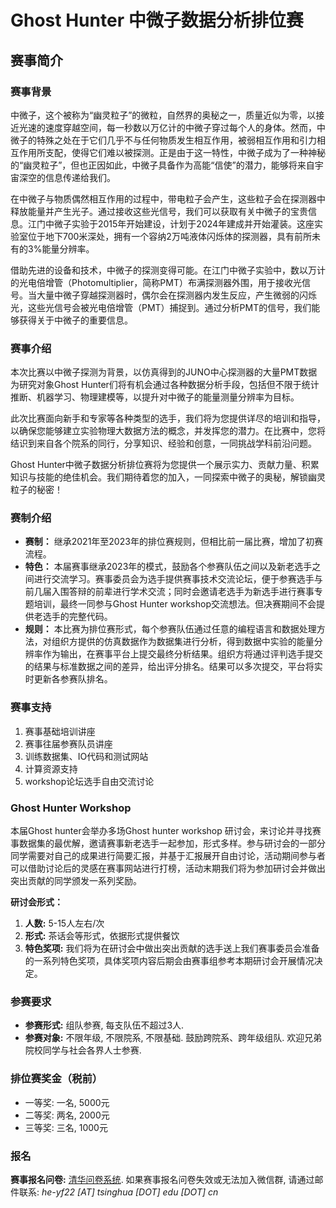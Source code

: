 # Ghost Hunter 中微子数据分析排位赛

## 赛事简介

### 赛事背景

中微子，这个被称为“幽灵粒子”的微粒，自然界的奥秘之一，质量近似为零，以接近光速的速度穿越空间，每一秒数以万亿计的中微子穿过每个人的身体。然而，中微子的特殊之处在于它们几乎不与任何物质发生相互作用，被弱相互作用和引力相互作用所支配，使得它们难以被探测。正是由于这一特性，中微子成为了一种神秘的“幽灵粒子”，但也正因如此，中微子具备作为高能“信使”的潜力，能够将来自宇宙深空的信息传递给我们。

在中微子与物质偶然相互作用的过程中，带电粒子会产生，这些粒子会在探测器中释放能量并产生光子。通过接收这些光信号，我们可以获取有关中微子的宝贵信息。江门中微子实验于2015年开始建设，计划于2024年建成并开始灌装。这座实验室位于地下700米深处，拥有一个容纳2万吨液体闪烁体的探测器，具有前所未有的3%能量分辨率。

借助先进的设备和技术，中微子的探测变得可能。在江门中微子实验中，数以万计的光电倍增管（Photomultiplier，简称PMT）布满探测器外围，用于接收光信号。当大量中微子穿越探测器时，偶尔会在探测器内发生反应，产生微弱的闪烁光，这些光信号会被光电倍增管（PMT）捕捉到。通过分析PMT的信号，我们能够获得关于中微子的重要信息。

### 赛事介绍

本次比赛以中微子探测为背景，以仿真得到的JUNO中心探测器的大量PMT数据为研究对象Ghost Hunter们将有机会通过各种数据分析手段，包括但不限于统计推断、机器学习、物理建模等，以提升对中微子的能量测量分辨率为目标。

此次比赛面向新手和专家等各种类型的选手，我们将为您提供详尽的培训和指导，以确保您能够建立实验物理大数据方法的概念，并发挥您的潜力。在比赛中，您将结识到来自各个院系的同行，分享知识、经验和创意，一同挑战学科前沿问题。

Ghost Hunter中微子数据分析排位赛将为您提供一个展示实力、贡献力量、积累知识与技能的绝佳机会。我们期待着您的加入，一同探索中微子的奥秘，解锁幽灵粒子的秘密！

### 赛制介绍

- **赛制：** 继承2021年至2023年的排位赛规则，但相比前一届比赛，增加了初赛流程。
- **特色：** 本届赛事继承2023年的模式，鼓励各个参赛队伍之间以及新老选手之间进行交流学习。赛事委员会为选手提供赛事技术交流论坛，便于参赛选手与前几届入围答辩的前辈进行学术交流；同时会邀请老选手为新选手进行赛事专题培训，最终一同参与Ghost Hunter workshop交流想法。但决赛期间不会提供老选手的完整代码。
- **规则：** 本比赛为排位赛形式，每个参赛队伍通过任意的编程语言和数据处理方法，对组织方提供的仿真数据作为数据集进行分析，得到数据中实验的能量分辨率作为输出，在赛事平台上提交最终分析结果。组织方将通过评判选手提交的结果与标准数据之间的差异，给出评分排名。结果可以多次提交，平台将实时更新各参赛队排名。

### 赛事支持

1. 赛事基础培训讲座
2. 赛事往届参赛队员讲座
3. 训练数据集、IO代码和测试网站
4. 计算资源支持
5. workshop论坛选手自由交流讨论

### Ghost Hunter Workshop

本届Ghost hunter会举办多场Ghost hunter workshop 研讨会，来讨论并寻找赛事数据集的最优解，邀请赛事新老选手一起参加，形式多样。参与研讨会的一部分同学需要对自己的成果进行简要汇报，并基于汇报展开自由讨论，活动期间参与者可以借助讨论后的灵感在赛事网站进行打榜，活动末期我们将为参加研讨会并做出突出贡献的同学颁发一系列奖励。

**研讨会形式：**
1. **人数:** 5-15人左右/次
2. **形式:** 茶话会等形式，依据形式提供餐饮
3. **特色奖项:** 我们将为在研讨会中做出突出贡献的选手送上我们赛事委员会准备的一系列特色奖项，具体奖项内容后期会由赛事组参考本期研讨会开展情况决定。

### 参赛要求

- **参赛形式:** 组队参赛, 每支队伍不超过3人.
- **参赛对象:** 不限年级, 不限院系, 不限基础. 鼓励跨院系、跨年级组队. 欢迎兄弟院校同学与社会各界人士参赛.

### 排位赛奖金（税前）

- 一等奖: 一名, 5000元
- 二等奖: 两名, 2000元
- 三等奖: 三名, 1000元

### 报名

**赛事报名问卷:** [清华问卷系统](http://wenjuan.tsinghua.edu.cn/s/ZfqMf2/). 如果赛事报名问卷失效或无法加入微信群, 请通过邮件联系: *he-yf22 [AT] tsinghua [DOT] edu [DOT] cn*
